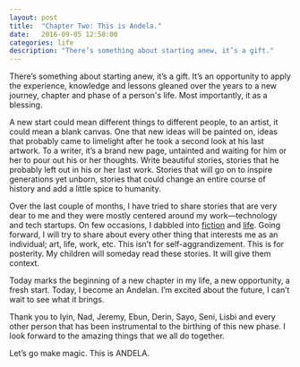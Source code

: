 ```yaml
---
layout: post
title:  "Chapter Two: This is Andela."
date:   2016-09-05 12:58:00
categories: life
description: "There’s something about starting anew, it’s a gift."
---
```

There’s something about starting anew, it’s a gift. It’s an opportunity to apply the experience, knowledge and lessons gleaned over the years to a new journey, chapter and phase of a person's life. Most importantly, it as a blessing. 

A new start could mean different things to different people, to an artist, it could mean a blank canvas. One that new ideas will be painted on, ideas that probably came to limelight after he took a second look at his last artwork. To a writer, it’s a brand new page, untainted and waiting for him or her to pour out his or her thoughts. Write beautiful stories, stories that he probably left out in his or her last work. Stories that will go on to inspire generations yet unborn, stories that could change an entire course of history and add a little spice to humanity. 

Over the last couple of months, I have tried to share stories that are very dear to me and they were mostly centered around my work—technology and tech startups. On few occasions, I dabbled into [fiction](http://cyberomin.github.io/fiction/2016/04/10/the-dinner.html) and [life](http://cyberomin.github.io/life/2016/08/22/mama.html). Going forward, I will try to share about every other thing that interests me as an individual; art, life, work, etc. This isn’t for self-aggrandizement. This is for posterity. My children will someday read these stories. It will give them context.

Today marks the beginning of a new chapter in my life, a new opportunity, a fresh start. Today, I become an Andelan. I’m excited about the future, I can’t wait to see what it brings.

Thank you to Iyin, Nad, Jeremy, Ebun, Derin, Sayo, Seni, Lisbi and every other person that has been instrumental to the birthing of this new phase. I look forward to the amazing things that we all do together.

Let’s go make magic. This is ANDELA.